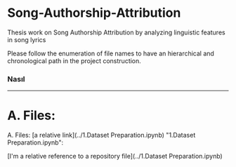 # Song-Authorship-Attribution
Thesis work on Song Authorship Attribution by analyzing linguistic features in song lyrics

Please follow the enumeration of file names to have an hierarchical and chronological path in the project construction. 

### Nasıl
_________

A. Files:
======

A. Files:
[a relative link](../1.Dataset Preparation.ipynb)
"1.Dataset Preparation.ipynb": 

[I'm a relative reference to a repository file](../1.Dataset Preparation.ipynb)
